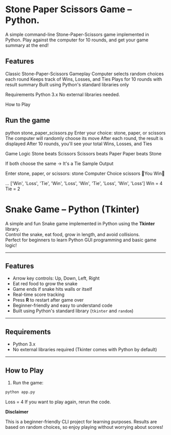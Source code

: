 # Stone Paper Scissors Game – Python. 

A simple command-line Stone-Paper-Scissors game implemented in Python.
Play against the computer for 10 rounds, and get your game summary at the end!

## Features
 Classic Stone-Paper-Scissors Gameplay
 Computer selects random choices each round
 Keeps track of Wins, Losses, and Ties
 Plays for 10 rounds with result summary
 Built using Python's standard libraries only

Requirements
Python 3.x
No external libraries needed.

How to Play

## Run the game
python stone_paper_scissors.py
Enter your choice: stone, paper, or scissors
The computer will randomly choose its move
After each round, the result is displayed
After 10 rounds, you'll see your total Wins, Losses, and Ties

Game Logic
Stone beats Scissors
Scissors beats Paper
Paper beats Stone

If both choose the same → It's a Tie
Sample Output

Enter stone, paper, or scissors: stone
Computer Choice scissors
🎉You Win🎉

...
['Win', 'Loss', 'Tie', 'Win', 'Loss', 'Win', 'Tie', 'Loss', 'Win', 'Loss']
Win =  4
Tie =  2

# Snake Game – Python (Tkinter)

A simple and fun Snake game implemented in Python using the **Tkinter** library.  
Control the snake, eat food, grow in length, and avoid collisions.  
Perfect for beginners to learn Python GUI programming and basic game logic!

---

## Features
- Arrow key controls: Up, Down, Left, Right
- Eat red food to grow the snake
- Game ends if snake hits walls or itself
- Real-time score tracking
- Press **R** to restart after game over
- Beginner-friendly and easy to understand code
- Built using Python's standard library (`tkinter` and `random`)

---

## Requirements
- Python 3.x  
- No external libraries required (Tkinter comes with Python by default)

---

## How to Play
1. Run the game:
```bash
python app.py
```
Loss =  4
If you want to play again, rerun the code.  

**Disclaimer**  


This is a beginner-friendly CLI project for learning purposes.
Results are based on random choices, so enjoy playing without worrying about scores!

